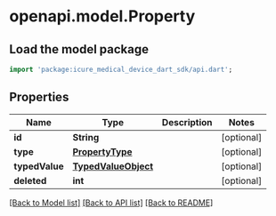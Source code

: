 # openapi.model.Property

## Load the model package
```dart
import 'package:icure_medical_device_dart_sdk/api.dart';
```

## Properties
Name | Type | Description | Notes
------------ | ------------- | ------------- | -------------
**id** | **String** |  | [optional]
**type** | [**PropertyType**](PropertyType.md) |  | [optional]
**typedValue** | [**TypedValueObject**](TypedValueObject.md) |  | [optional]
**deleted** | **int** |  | [optional]

[[Back to Model list]](../README.md#documentation-for-models) [[Back to API list]](../README.md#documentation-for-api-endpoints) [[Back to README]](../README.md)
